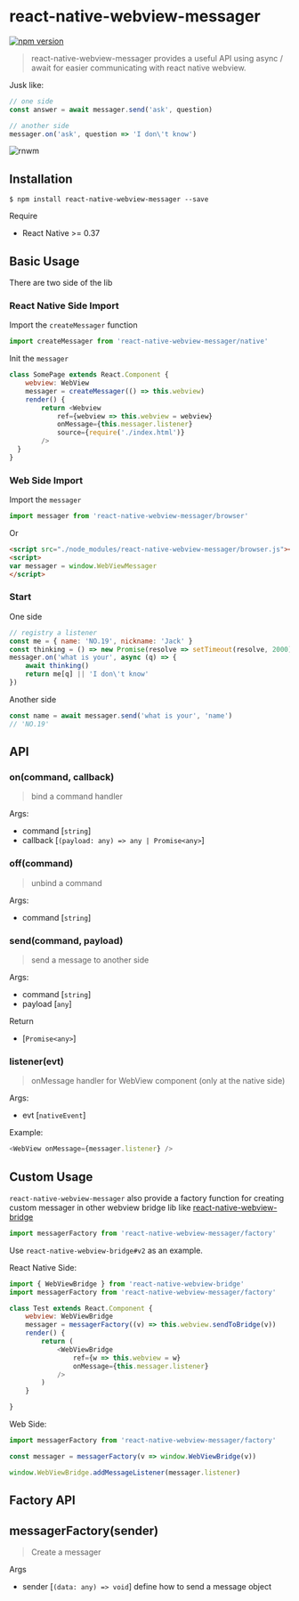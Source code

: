 # react-native-webview-messager

[![npm version](https://badge.fury.io/js/react-native-webview-messager.svg)](https://badge.fury.io/js/react-native-webview-messager)

> react-native-webview-messager provides a useful API using async / await for easier communicating with react native webview. 

Jusk like:

``` javascript
// one side
const answer = await messager.send('ask', question) 

// another side
messager.on('ask', question => 'I don\'t know')
```

![rnwm](https://cloud.githubusercontent.com/assets/5719833/20641896/1fb6431c-b43d-11e6-83ec-3fe78e49220f.gif)

## Installation

```
$ npm install react-native-webview-messager --save
```

Require

- React Native >= 0.37

## Basic Usage

There are two side of the lib

### React Native Side Import

Import the `createMessager` function

``` javascript
import createMessager from 'react-native-webview-messager/native'
```

Init the `messager`

``` javascript
class SomePage extends React.Component {
    webview: WebView
    messager = createMessager(() => this.webview)
    render() {
        return <Webview
            ref={webview => this.webview = webview}
            onMessage={this.messager.listener}
            source={require('./index.html')}
        />	
  }
}

```

### Web Side Import 

Import the `messager`

``` javascript
import messager from 'react-native-webview-messager/browser'
```

Or 

``` html
<script src="./node_modules/react-native-webview-messager/browser.js"></script>
<script>
var messager = window.WebViewMessager
</script>
```


### Start

One side

``` javascript
// registry a listener
const me = { name: 'NO.19', nickname: 'Jack' }
const thinking = () => new Promise(resolve => setTimeout(resolve, 2000))
messager.on('what is your', async (q) => {
    await thinking()
    return me[q] || 'I don\'t know'
}) 
```

Another side

``` javascript
const name = await messager.send('what is your', 'name')
// 'NO.19'
```


## API

### on(command, callback)

> bind a command handler

Args:

- command [`string`]
- callback [`(payload: any) => any | Promise<any>`] 


### off(command)

> unbind a command

Args:

- command [`string`]

### send(command, payload)

> send a message to another side

Args:

- command [`string`]
- payload [`any`]

Return

- [`Promise<any>`]

### listener(evt)

> onMessage handler for WebView component (only at the native side)

Args:

- evt [`nativeEvent`]

Example:

``` javascript
<WebView onMessage={messager.listener} />
```

## Custom Usage

`react-native-webview-messager` also provide a factory function for creating custom messager in other webview bridge lib like [react-native-webview-bridge](https://github.com/alinz/react-native-webview-bridge)

``` javascript
import messagerFactory from 'react-native-webview-messager/factory'
```

Use `react-native-webview-bridge#v2` as an example.

React Native Side:

``` javascript
import { WebViewBridge } from 'react-native-webview-bridge'
import messagerFactory from 'react-native-webview-messager/factory'

class Test extends React.Component {
    webview: WebViewBridge
    messager = messagerFactory((v) => this.webview.sendToBridge(v))
    render() {
        return (
            <WebViewBridge
                ref={w => this.webview = w}
                onMessage={this.messager.listener}
            />
        )
    }

}

```

Web Side:

``` javascript 
import messagerFactory from 'react-native-webview-messager/factory'

const messager = messagerFactory(v => window.WebViewBridge(v))

window.WebViewBridge.addMessageListener(messager.listener)
```


## Factory API

## messagerFactory(sender)

> Create a messager

 Args
 
- sender [`(data: any) => void`] define how to send a message object






